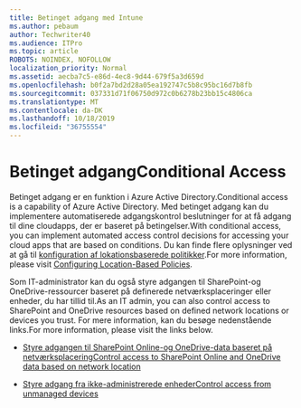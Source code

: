 ```yaml
---
title: Betinget adgang med Intune
ms.author: pebaum
author: Techwriter40
ms.audience: ITPro
ms.topic: article
ROBOTS: NOINDEX, NOFOLLOW
localization_priority: Normal
ms.assetid: aecba7c5-e86d-4ec8-9d44-679f5a3d659d
ms.openlocfilehash: b0f2a7bd2d28a05ea192747c5b8c95bc16d7b8fb
ms.sourcegitcommit: 037331d71f06750d972c0b6278b23bb15c4806ca
ms.translationtype: MT
ms.contentlocale: da-DK
ms.lasthandoff: 10/18/2019
ms.locfileid: "36755554"
---
```

# <a name="conditional-access"></a><span data-ttu-id="013f7-102">Betinget adgang</span><span class="sxs-lookup"><span data-stu-id="013f7-102">Conditional Access</span></span>

<span data-ttu-id="013f7-103">Betinget adgang er en funktion i Azure Active Directory.</span><span class="sxs-lookup"><span data-stu-id="013f7-103">Conditional access is a capability of Azure Active Directory.</span></span> <span data-ttu-id="013f7-104">Med betinget adgang kan du implementere automatiserede adgangskontrol beslutninger for at få adgang til dine cloudapps, der er baseret på betingelser.</span><span class="sxs-lookup"><span data-stu-id="013f7-104">With conditional access, you can implement automated access control decisions for accessing your cloud apps that are based on conditions.</span></span> <span data-ttu-id="013f7-105">Du kan finde flere oplysninger ved at gå til [konfiguration af lokationsbaserede politikker](https://docs.microsoft.com/azure/active-directory/conditional-access/overview).</span><span class="sxs-lookup"><span data-stu-id="013f7-105">For more information, please visit [Configuring Location-Based Policies](https://docs.microsoft.com/azure/active-directory/conditional-access/overview).</span></span>

<span data-ttu-id="013f7-106">Som IT-administrator kan du også styre adgangen til SharePoint-og OneDrive-ressourcer baseret på definerede netværksplaceringer eller enheder, du har tillid til.</span><span class="sxs-lookup"><span data-stu-id="013f7-106">As an IT admin, you can also control access to SharePoint and OneDrive resources based on defined network locations or devices you trust.</span></span> <span data-ttu-id="013f7-107">For mere information, kan du besøge nedenstående links.</span><span class="sxs-lookup"><span data-stu-id="013f7-107">For more information, please visit the links below.</span></span>

- [<span data-ttu-id="013f7-108">Styre adgangen til SharePoint Online-og OneDrive-data baseret på netværksplacering</span><span class="sxs-lookup"><span data-stu-id="013f7-108">Control access to SharePoint Online and OneDrive data based on network location</span></span>](https://docs.microsoft.com/sharepoint/control-access-based-on-network-location)

- [<span data-ttu-id="013f7-109">Styre adgang fra ikke-administrerede enheder</span><span class="sxs-lookup"><span data-stu-id="013f7-109">Control access from unmanaged devices</span></span>](https://docs.microsoft.com/sharepoint/control-access-from-unmanaged-devices)

